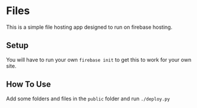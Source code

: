 # Files
This is a simple file hosting app designed to run on firebase hosting.

## Setup
You will have to run your own `firebase init` to get this to work for your own site.

## How To Use
Add some folders and files in the `public` folder and run `./deploy.py`

